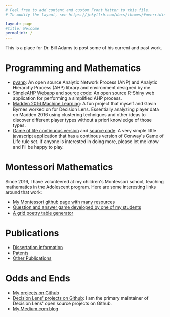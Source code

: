```yaml
---
# Feel free to add content and custom Front Matter to this file.
# To modify the layout, see https://jekyllrb.com/docs/themes/#overriding-theme-defaults

layout: page
#title: Welcome
permalink: /
---
```


This is a place for Dr. Bill Adams to post some of his current and past work.

# Programming and Mathematics

* [pyanp](https://github.com/wjladams/pyanp): An open source Analytic Network Process (ANP)
and Analytic Hierarchy Process (AHP) library and environment designed by me.
* [SimpleAHP Webapp](http://bamath.org/shiny/simpleahp) and [source code](https://github.com/wjladams/simpleahp): An open source R-Shiny web application for performing a simplified AHP
process.
* [Madden 2016 Machine Learning](https://github.com/dlens/MaddenClustering): A fun project that myself and Gavin Byrnes worked on for Decision Lens.  Essentially analyzing player data on Madden 2016 using clustering techniques and other ideas to discover different player types without a priori knowledge of those types.
* [Game of life continuous version](https://wjladams.github.io/golcontinuous/jsgolcont/main.html) and [source code](https://github.com/wjladams/golcontinuous): A very simple little javascript application that has a continous version of Conway's Game of Life rule set.  If anyone is interested in doing more, please let me know and I'll be happy to play.

# Montessori Mathematics
Since 2016, I have volunteered at my children's Montessori school, teaching
mathematics in the Adolescent program.  Here are some interesting links around
that work:

* [My Montessori github page with many resources](https://github.com/wjladams/montessori)
* [Question and answer game developed by one of my students](https://aiden0709.github.io/MathGame/game.html)
* [A grid poetry table generator](https://wjladams.github.io/montessori/html/grid-poetry.html)

# Publications

* [Dissertation information](/pubs#dissertation)
* [Patents](/pubs#patents)
* [Other Publications](/pubs#other)

# Odds and Ends

* [My projects on Github](https://github.com/wjladams)
* [Decision Lens' projects on Github](https://github.com/dlens): I am the primary maintainer of Decision Lens' open source projects on Github.
* [My Medium.com blog](https://medium.com/@wjladams)
